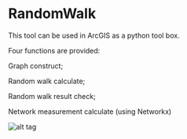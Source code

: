 RandomWalk
==========
This tool can be used in ArcGIS as a python tool box.

Four functions are provided:

  Graph construct; 

  Random walk calculate;

  Random walk result check;

  Network measurement calculate (using Networkx)

![alt tag](https://raw.github.com/xbwei/Random-Walk-and-Network-Analyze/master/Interface.png)
